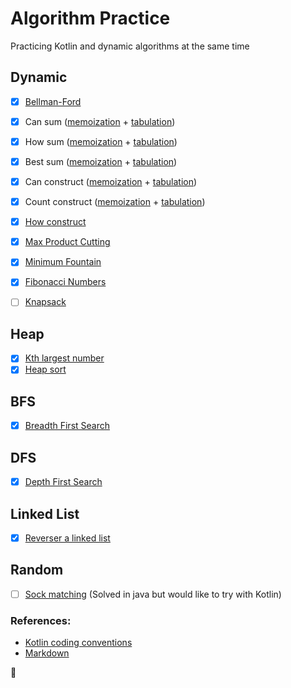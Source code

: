 # Algorithm Practice
Practicing Kotlin and dynamic algorithms at the same time

## Dynamic 
- [x] [Bellman-Ford](src/bellmanFord/Bellman-Ford.kt)
- [x] Can sum ([memoization](src/canSum/CanSum.kt) + [tabulation](src/canSum/CanSumTabu.kt))
- [x] How sum ([memoization](src/howSum/HowSum.kt) + [tabulation](src/howSum/HowSumTabulation.kt))
- [x] Best sum ([memoization](src/bestSum/BestSum.kt) + [tabulation](src/bestSum/BestSumTabulation.kt))
- [x] Can construct ([memoization](src/canConstruct/CanConstruct.kt) + [tabulation](src/canConstruct/CanConstructTabu.kt))
- [x] Count construct ([memoization](src/countConstruct/CountConstruct.kt) + [tabulation](src/countConstruct/CountConstructTabu.kt))
- [x] [How construct](src/howConstruct/HowConstruct.kt)
- [x] [Max Product Cutting](src/maxProductCutting/MaxProductCutting.kt)
- [x] [Minimum Fountain](src/minimumFountains/MinimumFountains.kt)
- [x] [Fibonacci Numbers](src/fibonacciNumbers/FibonacciNumbers.kt)
- [ ] [Knapsack](src/knapsack/Knapsack.kt)


## Heap
- [x] [Kth largest number](src/kthLargestNum/KthLargestNumber.kt)
- [x] [Heap sort](src/heapSort/HeapSort.kt)

## BFS
- [x] [Breadth First Search](src/bfs/BreadthFirstSearch.kt)

## DFS
- [x] [Depth First Search](src/dfs/DepthFirstSearch.kt)

## Linked List
- [x] [Reverser a linked list](src/linkedList/LinkedListReversing.kt)

## Random
- [ ] [Sock matching](src/randomProblems/salesByMatch/task.md) (Solved in java but would like to try with Kotlin)

### References:
- [Kotlin coding conventions](https://kotlinlang.org/docs/coding-conventions.html#function-names)
- [Markdown](https://guides.github.com/features/mastering-markdown/)


:potato:
